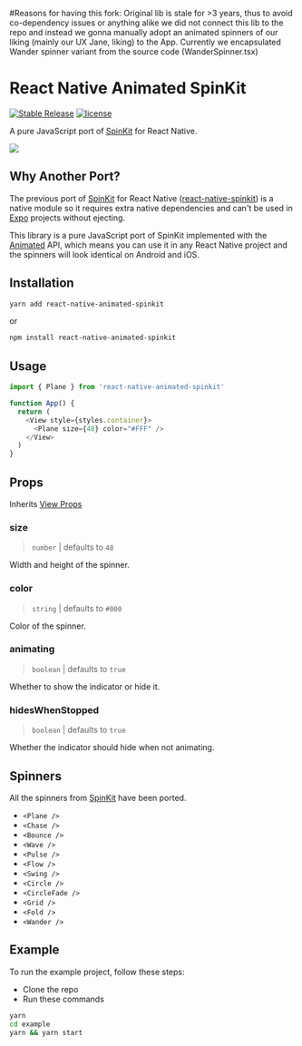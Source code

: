 #Reasons for having this fork:
Original lib is stale for >3 years, thus to avoid co-dependency issues or anything alike we did not connect this lib to the repo and instead we gonna manually adopt
an animated spinners of our liking (mainly our UX Jane, liking) to the App. Currently we encapsulated Wander spinner variant from the source code (WanderSpinner.tsx)


# React Native Animated SpinKit

[![Stable Release](https://img.shields.io/npm/v/react-native-animated-spinkit.svg)](https://npm.im/react-native-animated-spinkit) [![license](https://badgen.now.sh/badge/license/MIT)](./LICENSE)

A pure JavaScript port of [SpinKit](https://github.com/tobiasahlin/SpinKit) for React Native.

![](demo.gif)

## Why Another Port?

The previous port of [SpinKit](https://github.com/tobiasahlin/SpinKit) for React Native ([react-native-spinkit](https://github.com/maxs15/react-native-spinkit)) is a native module so it requires extra native dependencies and can't be used in [Expo](https://expo.io) projects without ejecting.

This library is a pure JavaScript port of SpinKit implemented with the [Animated](https://facebook.github.io/react-native/docs/animated) API, which means you can use it in any React Native project and the spinners will look identical on Android and iOS.

## Installation

```sh
yarn add react-native-animated-spinkit
```

or

```sh
npm install react-native-animated-spinkit
```

## Usage

```js
import { Plane } from 'react-native-animated-spinkit'

function App() {
  return (
    <View style={styles.container}>
      <Plane size={48} color="#FFF" />
    </View>
  )
}
```

## Props

Inherits [View Props](https://facebook.github.io/react-native/docs/view#props)

### size

> `number` | defaults to `48`

Width and height of the spinner.

### color

> `string` | defaults to `#000`

Color of the spinner.

### animating

> `boolean` | defaults to `true`

Whether to show the indicator or hide it.

### hidesWhenStopped

> `boolean` | defaults to `true`

Whether the indicator should hide when not animating.

## Spinners

All the spinners from [SpinKit](https://github.com/tobiasahlin/SpinKit) have been ported.

- `<Plane />`
- `<Chase />`
- `<Bounce />`
- `<Wave />`
- `<Pulse />`
- `<Flow />`
- `<Swing />`
- `<Circle />`
- `<CircleFade />`
- `<Grid />`
- `<Fold />`
- `<Wander />`

## Example

To run the example project, follow these steps:

- Clone the repo
- Run these commands

```sh
yarn
cd example
yarn && yarn start
```
